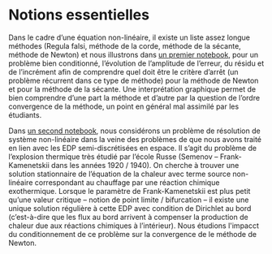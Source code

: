 # Notions essentielles

Dans le cadre d’une équation non-linéaire, il existe un liste assez longue méthodes (Regula falsi, méthode de la corde, méthode de la sécante, méthode de Newton) et nous illustrons dans [un premier notebook](./newton_secante.ipynb), pour un problème bien conditionné, l’évolution de l’amplitude de l’erreur, du résidu et de l’incrément afin de comprendre quel doit être le critère d’arrêt (un problème récurrent dans ce type de méthode) pour la méthode de Newton et pour la méthode de la sécante. Une interprétation graphique permet de bien comprendre d’une part la méthode et d’autre par la question de l’ordre convergence de la méthode, un point en général mal assimilé par les étudiants.

Dans [un second notebook](./explosion_thermique.ipynb), nous considérons un problème de résolution de système non-linéaire dans la veine des problèmes de que nous avons traité en lien avec les EDP semi-discrétisées en espace. Il s’agit du problème de l’explosion thermique très étudié par l’école Russe (Semenov – Frank-Kamenetskii dans les années 1920 / 1940). On cherche à trouver une solution stationnaire de l’équation de la chaleur avec terme source non-linéaire correspondant au chauffage par une réaction chimique exothermique. Lorsque le paramètre de Frank-Kamenetskii est plus petit qu’une valeur critique – notion de point limite / bifurcation – il existe une unique solution régulière à cette EDP avec condition de Dirichlet au bord (c’est-à-dire que les flux au bord arrivent à compenser la production de chaleur due aux réactions chimiques à l’intérieur). Nous étudions l'impacct du conditionnement de ce problème sur la convergence de le méthode de Newton. 
